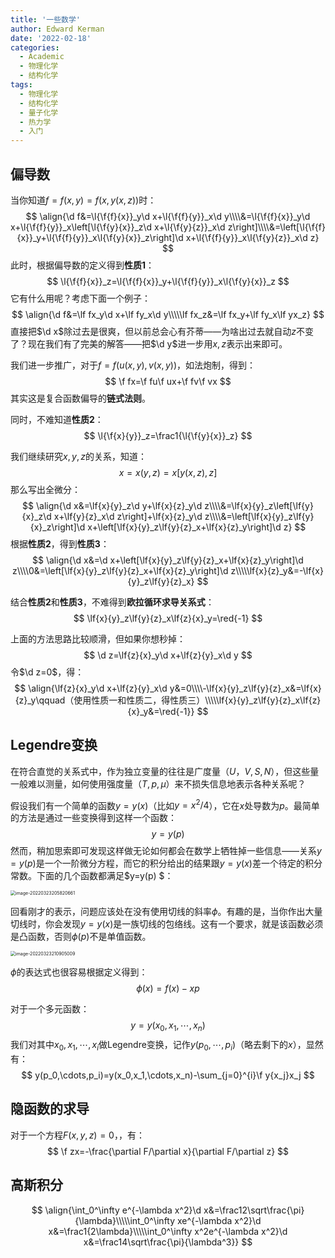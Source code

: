 ```yaml
---
title: '一些数学'
author: Edward Kerman
date: '2022-02-18'
categories:
  - Academic
  - 物理化学
  - 结构化学
tags:
  - 物理化学
  - 结构化学
  - 量子化学
  - 热力学
  - 入门
---
```

<!-- \(
  \def\d{{\mathrm d}}
	\def\B{{\mathrm B}}
	\def\A{{\mathrm A}}
	\def\m{{\mathrm m}}
	\def\align #1{{\begin{align*} #1 \end{align*}}}
	\def\f #1#2{{\frac{\partial  #1}{\partial  #2}}}
	\def\l #1{{\left( #1\right)}}
	\def\red #1{{\color{red}{ #1}}}
	\def\green #1{{\color{green}{ #1}}}
	\def\blue #1{{\color{blue}{ #1}}}
	\def\bm #1{{\boldsymbol{ #1}}}
\)  -->

## 偏导数

当你知道$f=f(x,y)=f(x,y(x,z))$时：
$$
\align{\d f&=\l{\f{f}{x}}_y\d x+\l{\f{f}{y}}_x\d y\\\\&=\l{\f{f}{x}}_y\d x+\l{\f{f}{y}}_x\left[\l{\f{y}{x}}_z\d x+\l{\f{y}{z}}_x\d z\right]\\\\&=\left[\l{\f{f}{x}}_y+\l{\f{f}{y}}_x\l{\f{y}{x}}_z\right]\d x+\l{\f{f}{y}}_x\l{\f{y}{z}}_x\d z}
$$
此时，根据偏导数的定义得到**性质1**：
$$
\l{\f{f}{x}}_z=\l{\f{f}{x}}_y+\l{\f{f}{y}}_x\l{\f{y}{x}}_z
$$
它有什么用呢？考虑下面一个例子：
$$
\align{\d f&=\lf fx_y\d x+\lf fy_x\d y\\\\\lf fx_z&=\lf fx_y+\lf fy_x\lf yx_z}
$$
直接把$\d x$除过去是很爽，但以前总会心有芥蒂——为啥出过去就自动$z$不变了？现在我们有了完美的解答——把$\d y$进一步用$x,z$表示出来即可。

我们进一步推广，对于$f=f(u(x,y),v(x,y))$，如法炮制，得到：
$$
\f fx=\f fu\f ux+\f fv\f vx
$$
其实这是复合函数偏导的<b>链式法则</b>。

同时，不难知道**性质2**：
$$
\l{\f{x}{y}}_z=\frac1{\l{\f{y}{x}}_z}
$$

我们继续研究$x,y,z$的关系，知道：
$$
x=x(y,z)=x\left[y(x,z),z\right]
$$
那么写出全微分：
$$
\align{\d x&=\lf{x}{y}_z\d y+\lf{x}{z}_y\d z\\\\&=\lf{x}{y}_z\left[\lf{y}{x}_z\d x+\lf{y}{z}_x\d z\right]+\lf{x}{z}_y\d z\\\\&=\left[\lf{x}{y}_z\lf{y}{x}_z\right]\d x+\left[\lf{x}{y}_z\lf{y}{z}_x+\lf{x}{z}_y\right]\d z}
$$
根据**性质2**，得到**性质3**：
$$
\align{\d x&=\d x+\left[\lf{x}{y}_z\lf{y}{z}_x+\lf{x}{z}_y\right]\d z\\\\0&=\left[\lf{x}{y}_z\lf{y}{z}_x+\lf{x}{z}_y\right]\d z\\\\\lf{x}{z}_y&=-\lf{x}{y}_z\lf{y}{z}_x}
$$

结合**性质2**和**性质3**，不难得到**欧拉循环求导关系式**：
$$
\lf{x}{y}_z\lf{y}{z}_x\lf{z}{x}_y=\red{-1}
$$

上面的方法思路比较顺滑，但如果你想秒掉：
$$
\d z=\lf{z}{x}_y\d x+\lf{z}{y}_x\d y
$$
令$\d z=0$，得：
$$
\align{\lf{z}{x}_y\d x+\lf{z}{y}_x\d y&=0\\\\-\lf{x}{y}_z\lf{y}{z}_x&=\lf{x}{z}_y\qquad（使用性质一和性质二，得性质三）\\\\\lf{x}{y}_z\lf{y}{z}_x\lf{z}{x}_y&=\red{-1}}
$$

## Legendre变换

在符合直觉的关系式中，作为独立变量的往往是广度量（$U，V,S,N$），但这些量一般难以测量，如何使用强度量（$T,p,\mu$）来不损失信息地表示各种关系呢？

假设我们有一个简单的函数$y=y(x)$（比如$y={x^2}/4$），它在$x$处导数为$p$。最简单的方法是通过一些变换得到这样一个函数：
$$
y=y(p)
$$
然而，稍加思索即可发现这样做无论如何都会在数学上牺牲掉一些信息——关系$y=y(p)$是一个一阶微分方程，而它的积分给出的结果跟$y=y(x)$差一个待定的积分常数。下面的几个函数都满足$y=y(p)		$：

<img src="https://tva1.sinaimg.cn/large/e6c9d24ely1h0k446w4rsj20k00cy3z6.jpg" alt="image-20220323205820661" style="zoom:50%;" />

回看刚才的表示，问题应该处在没有使用切线的斜率$\phi$。有趣的是，当你作出大量切线时，你会发现$y=y(x)$是一族切线的包络线。这有一个要求，就是该函数必须是凸函数，否则$\phi(p)$不是单值函数。

<img src="https://tva1.sinaimg.cn/large/e6c9d24ely1h0k4fdk1bej20k00cymya.jpg" alt="image-20220323210905009" style="zoom:50%;" />

$\phi$的表达式也很容易根据定义得到：
$$
\phi(x)=f(x)-xp
$$

对于一个多元函数：
$$
y=y(x_0,x_1,\cdots,x_n)
$$
我们对其中$x_0,x_1,\cdots,x_i$做Legendre变换，记作$y(p_0,\cdots,p_i)$（略去剩下的$x$），显然有：
$$
y(p_0,\cdots,p_i)=y(x_0,x_1,\cdots,x_n)-\sum_{j=0}^{i}\f y{x_j}x_j
$$

## 隐函数的求导

对于一个方程$F(x,y,z)=0$，，有：
$$
\f zx=-\frac{\partial F/\partial x}{\partial F/\partial z}
$$

## 高斯积分

$$
\align{\int_0^\infty e^{-\lambda x^2}\d x&=\frac12\sqrt\frac{\pi}{\lambda}\\\\\int_0^\infty xe^{-\lambda x^2}\d x&=\frac1{2\lambda}\\\\\int_0^\infty x^2e^{-\lambda x^2}\d x&=\frac14\sqrt\frac{\pi}{\lambda^3}}
$$
